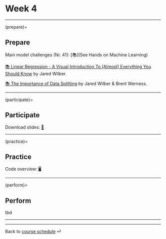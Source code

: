 # Week 4


---

(prepare)=
## Prepare

Main model challenges (Nr. 41): [📚](See Hands on Machine Learning)

[📚 Linear Regression - A Visual Introduction To (Almost) Everything You Should Know](https://mlu-explain.github.io/linear-regression/) by Jared Wilber.


[📚 The Importance of Data Splitting](https://mlu-explain.github.io/train-test-validation/) by Jared Wilber & Brent Werness.

---

(participate)=
## Participate


Download slides: [📑](https://drive.google.com/file/d/1-rzYhSLOyhDUNMGj-KHE78rcHt4yseUN/view?usp=sharing)



---

(practice)=
## Practice


Code overview: [🖥](../code/code-overview.md)


---

(perform)=
## Perform

tbd



---

---

Back to [course schedule](../docs/course-schedule.md) ⏎
